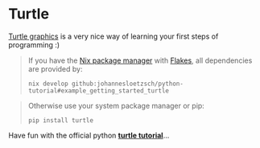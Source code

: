# Turtle

[Turtle graphics](https://docs.python.org/3/library/turtle.html) is a very nice way of learning your first steps of programming :)

> If you have the [Nix package manager](https://nixos.org/download/) with [Flakes](https://nixos.wiki/wiki/flakes), all dependencies are provided by:
> ```
> nix develop github:johannesloetzsch/python-tutorial#example_getting_started_turtle
> ```

> Otherwise use your system package manager or pip:
> ```
> pip install turtle
> ```

Have fun with the official python [**turtle tutorial**](https://docs.python.org/3/library/turtle.html#tutorial)…
